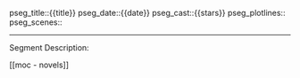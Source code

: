 pseg_title::{{title}}
pseg_date::{{date}}
pseg_cast::{{stars}}
pseg_plotlines::
pseg_scenes::

************************************
Segment Description:



[[moc - novels]]
